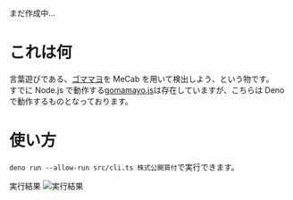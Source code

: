 まだ作成中...

# これは何

言葉遊びである、[ゴママヨ](https://thinaticsystem.com/glossary/gomamayo/)を MeCab を用いて検出しよう、という物です。  
すでに Node.js で動作する[gomamayo.js](https://github.com/ThinaticSystem/gomamayo.js)は存在していますが、こちらは Deno で動作するものとなっております。

# 使い方

`deno run --allow-run src/cli.ts 株式公開買付`で実行できます。

実行結果
![実行結果](https://misskey.na2na.dev/media/media/fefc29f7-05a6-4364-8f6a-f56f5ad0340f.png)